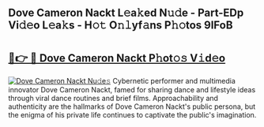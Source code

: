 ## Dove Cameron Nackt L𝚎a𝚔ed N𝚞𝚍e - Part-EDp Vi𝚍𝚎o L𝚎a𝚔s - H𝚘𝚝 O𝚗𝚕yf𝚊ns P𝚑𝚘tos 9IFoB

# <h2><a href="http://kf4kz3v.oniu.top/?m=Dove+Cameron+Nackt">🔗👉 🔴 Dove Cameron Nackt P𝚑ot𝚘𝚜 V𝚒d𝚎o</a></h2>

[![Dove Cameron Nackt Nu𝚍e𝚜](https://i.imgur.com/0qMVB7G.gif)](http://kf4kz3v.oniu.top/?m=Dove+Cameron+Nackt)
Cybernetic performer and multimedia innovator Dove Cameron Nackt, famed for sharing dance and lifestyle ideas through viral dance routines and brief films. Approachability and authenticity are the hallmarks of Dove Cameron Nackt's public persona, but the enigma of his private life continues to captivate the public's imagination.  
